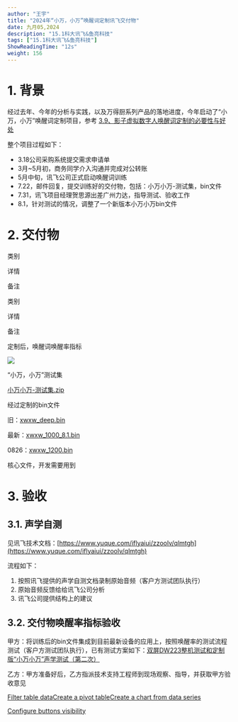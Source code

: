 ```yaml
---
author: "王宇"
title: "2024年“小万，小万”唤醒词定制讯飞交付物"
date: 九月05,2024
description: "15.1科大讯飞&鱼亮科技"
tags: ["15.1科大讯飞&鱼亮科技"]
ShowReadingTime: "12s"
weight: 156
---
```

1\. 背景
======

经过去年、今年的分析与实践，以及万得厨系列产品的落地进度，今年启动了“小万，小万”唤醒词定制项目，参考 [3.9、影子虚拟数字人唤醒词定制的必要性与好处](/pages/viewpage.action?pageId=101831677)

整个项目过程如下：

*   3.18公司采购系统提交需求申请单
*   3月~5月初，商务同学介入沟通并完成对公转账
*   5月中旬，讯飞公司正式启动唤醒词训练
*   7.22，邮件回复，提交训练好的交付物，包括：小万小万-测试集，bin文件
*   7.31，讯飞项目经理贺思源出差广州力达，指导测试、验收工作
*   8.1，针对测试的情况，调整了一个新版本小万小万bin文件

2\. 交付物
=======

类别

详情

备注

类别

详情

备注

定制后，唤醒词唤醒率指标

![](/download/thumbnails/129187333/image2024-7-24_19-12-0.png?version=1&modificationDate=1721819519344&api=v2)

  

“小万，小万”测试集

[小万小万-测试集.zip](/download/attachments/129187333/%E5%B0%8F%E4%B8%87%E5%B0%8F%E4%B8%87-%E6%B5%8B%E8%AF%95%E9%9B%86.zip?version=1&modificationDate=1721819696156&api=v2)

  

经过定制的bin文件

旧：[xwxw\_deep.bin  
](/download/attachments/129187333/xwxw_deep.bin?version=1&modificationDate=1721819711178&api=v2)

最新：[xwxw\_1000\_8.1.bin](/download/attachments/129187333/xwxw_1000_8.1.bin?version=1&modificationDate=1722504683624&api=v2)

0826：[xwxw\_1200.bin](/download/attachments/129187333/xwxw_1200.bin?version=1&modificationDate=1724660478824&api=v2)

核心文件，开发需要用到

3\. 验收
======

3.1. 声学自测
---------

见讯飞技术文档：[https://www.yuque.com/iflyaiui/zzoolv/qlmtgh](https://www.yuque.com/iflyaiui/zzoolv/qlmtgh)

流程如下：

1.  按照讯飞提供的声学自测文档录制原始音频（客户方测试团队执行）
2.  原始音频反馈给给讯飞公司分析
3.  讯飞公司提供结构上的建议

3.2. 交付物唤醒率指标验收
---------------

甲方：将训练后的bin文件集成到目前最新设备的应用上，按照唤醒率的测试流程测试（客户方测试团队执行），已有测试方案如下：[双屏DW223整机测试和定制版“小万小万”声学测试（第二次）](/pages/viewpage.action?pageId=129191719)

乙方：甲方准备好后，乙方指派技术支持工程师到现场观察、指导，并获取甲方验收意见

[Filter table data]()[Create a pivot table](#)[Create a chart from data series](#)

[Configure buttons visibility](/users/tfac-settings.action)